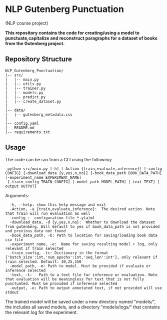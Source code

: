 # NLP Gutenberg Punctuation
(NLP course project) <br>


**This repository contains the code for creating/using a model to punctuate,capitalize and reconstruct paragraphs for a dataset of books from the Gutenberg project.** <br>

## Repository Structure

```
NLP_Gutenberg_Punctuation/
|-- src/
|   |-- main.py
|   |-- utils.py
|   |-- trainer.py
|   |-- models.py
|   |-- predict.py
|   |-- create_dataset.py
|
|-- data/
|   |-- gutenberg_metadata.csv
|
|-- config.yaml
|-- README.md
|-- requirements.txt
```
## Usage 

The code can be ran from a CLI using the following:<br>
```
 python src/main.py [-h] [-Action {train,evaluate,inference}] [-config CONFIG] [-download_data {y,yes,n,no}] [-book_data_path BOOK_DATA_PATH] [-experiment_name EXPERIMENT_NAME] 
 [-train_config TRAIN_CONFIG] [-model_path MODEL_PATH] [-text TEXT] [-output OUTPUT]
```
Arguments: <br>
```
  -h, --help: show this help message and exit 
  -Action, -a {train,evaluate,inference}:  The desired action. Note that train will run evaluation as well 
  -config :  configuration file *.y(a)ml 
  -download_data, -d {y,yes,n,no}:  Whether to download the dataset from gutenberg. Will default to yes if book_data_path is not provided and previous data not found 
  -book_data_path, -b: Path to location for saving/loading book data csv file
  -experiment_name, -e:  Name for saving resulting model + log, only relevant if train selected
  -train_config, -tc: Dictionary in the format {'batch_size':int,'num_epochs':int,'seq_len':int'}, only relevant if train selected. Default: 30,25,150 
  -model_path, -m: Path to model. Must be provided if evaluate or inference selected
  -text, -t:   Path to a text file for inference or evaluation. Note that evaluation will be meaningless for text that is not fully punctuated. Must be provided if inference selected 
  -output, -o: Path to output annotated text, if not provided will use stdout 
 ```
The trained model will be saved under a new directory named "models/", the includes all saved models, and a directory "models/logs/" that contains the relevant log for the experiment.
